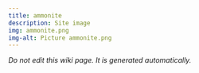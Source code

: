 ```yaml
---
title: ammonite
description: Site image
img: ammonite.png
img-alt: Picture ammonite.png
---
```


_Do not edit this wiki page. It is generated automatically._ 

